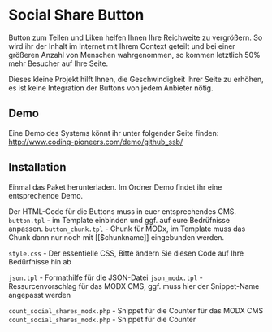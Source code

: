 # Social Share Button

Button zum Teilen und Liken helfen Ihnen Ihre Reichweite zu vergrößern. So wird ihr der Inhalt im Internet mit Ihrem Context geteilt und bei einer größeren Anzahl von Menschen wahrgenommen, so kommen letztlich 50% mehr Besucher auf Ihre Seite.

Dieses kleine Projekt hilft Ihnen, die Geschwindigkeit Ihrer Seite zu erhöhen, es ist keine Integration der Buttons von jedem Anbieter nötig.

## Demo

Eine Demo des Systems könnt ihr unter folgender Seite finden:
http://www.coding-pioneers.com/demo/github_ssb/

## Installation

Einmal das Paket herunterladen. Im Ordner Demo findet ihr eine entsprechende Demo.

Der HTML-Code für die Buttons muss in euer entsprechendes CMS.
`button.tpl` - im Template einbinden und ggf. auf eure Bedrüfnisse anpassen.
`button_chunk.tpl` - Chunk für MODx, im Template muss das Chunk dann nur noch mit [[$chunkname]] eingebunden werden.

`style.css` - Der essentielle CSS, Bitte ändern Sie diesen Code auf Ihre Bedürfnisse hin ab

`json.tpl` - Formathilfe für die JSON-Datei
`json_modx.tpl` - Ressurcenvorschlag für das MODX CMS, ggf. muss hier der Snippet-Name angepasst werden

`count_social_shares_modx.php` - Snippet für die Counter für das MODX CMS
`count_social_shares_modx.php` - Snippet für die Counter